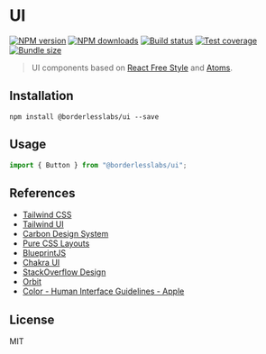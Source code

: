 # UI

[![NPM version][npm-image]][npm-url]
[![NPM downloads][downloads-image]][downloads-url]
[![Build status][travis-image]][travis-url]
[![Test coverage][coveralls-image]][coveralls-url]
[![Bundle size][bundlephobia-image]][bundlephobia-url]

> UI components based on [React Free Style](https://github.com/blakeembrey/react-free-style) and [Atoms](https://github.com/borderlesslabs/atoms).

## Installation

```
npm install @borderlesslabs/ui --save
```

## Usage

```js
import { Button } from "@borderlesslabs/ui";
```

## References

- [Tailwind CSS](https://tailwindcss.com)
- [Tailwind UI](https://tailwindui.com)
- [Carbon Design System](https://www.carbondesignsystem.com)
- [Pure CSS Layouts](https://purecss.io/layouts/)
- [BlueprintJS](https://blueprintjs.com)
- [Chakra UI](https://chakra-ui.com)
- [StackOverflow Design](https://stackoverflow.design)
- [Orbit](https://orbit.kiwi)
- [Color - Human Interface Guidelines - Apple](https://developer.apple.com/design/human-interface-guidelines/ios/visual-design/color/)

## License

MIT

[npm-image]: https://img.shields.io/npm/v/@borderlesslabs/ui.svg?style=flat
[npm-url]: https://npmjs.org/package/@borderlesslabs/ui
[downloads-image]: https://img.shields.io/npm/dm/@borderlesslabs/ui.svg?style=flat
[downloads-url]: https://npmjs.org/package/@borderlesslabs/ui
[travis-image]: https://img.shields.io/travis/borderlesslabs/ui.svg?style=flat
[travis-url]: https://travis-ci.org/borderlesslabs/ui
[coveralls-image]: https://img.shields.io/coveralls/borderlesslabs/ui.svg?style=flat
[coveralls-url]: https://coveralls.io/r/borderlesslabs/ui?branch=master
[bundlephobia-image]: https://img.shields.io/bundlephobia/minzip/@borderlesslabs/ui.svg
[bundlephobia-url]: https://bundlephobia.com/result?p=@borderlesslabs/ui
